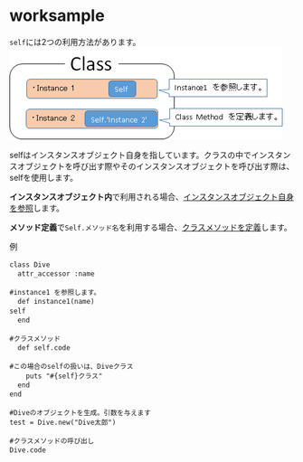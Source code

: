 # worksample
`self`には2つの利用方法があります。
[![Selfの使い方](https://github.com/tk-sugiyama/worksample/raw/master/img/Self.png)](https://github.com/tk-sugiyama/worksample/blob/master/img/Self.png)

selfはインスタンスオブジェクト自身を指しています。クラスの中でインスタンスオブジェクトを呼び出す際やそのインスタンスオブジェクトを呼び出す際は、selfを使用します。

**インスタンスオブジェクト内**で利用される場合、<u>インスタンスオブジェクト自身を参照</u>します。

**メソッド定義**で`Self.メソッド名`を利用する場合、<u>クラスメソッドを定義</u>します。　　

例

```
class Dive
  attr_accessor :name

#instance1 を参照します。
  def instance1(name)
self　　
  end
  
#クラスメソッド
  def self.code
  
#この場合のselfの扱いは、Diveクラス
    puts "#{self}クラス"
  end
end

#Diveのオブジェクトを生成。引数を与えます
test = Dive.new("Dive太郎")

#クラスメソッドの呼び出し
Dive.code
```



